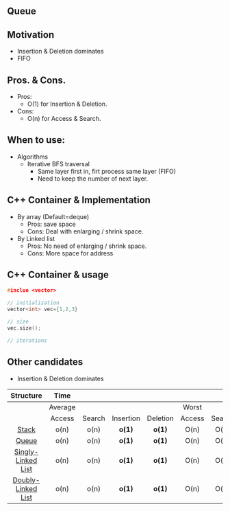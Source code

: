 ## Queue
## Motivation
- Insertion & Deletion dominates
- FIFO

## Pros. & Cons.
- Pros: 
    - O(1) for Insertion & Deletion.
- Cons:
    - O(n) for Access & Search.

## When to use:
- Algorithms
    - Iterative BFS traversal
        - Same layer first in, firt process same layer (FIFO)
        - Need to keep the number of next layer.
    

## C++ Container & Implementation
- By array (Default=deque)
    - Pros: save space
    - Cons: Deal with enlarging / shrink space.
- By Linked list
    - Pros: No need of enlarging / shrink space.
    - Cons: More space for address

## C++ Container & usage
~~~c++
#inclue <vector>

// initialization
vector<int> vec={1,2,3}

// size
vec.size();

// iterations

~~~

## Other candidates 
- Insertion & Deletion dominates

Structure |**Time**| | | | | | | |**Space**
:-----:|:-----:|:-----:|:-----:|:-----:|:-----:|:-----:|:-----:|:-----:|:-----:
 ||Average| | | |Worst| | | |Worst
 ||Access|Search|Insertion|Deletion|Access|Search|Insertion|Deletion|-
[Stack](\ch3_StackAndQueue\3_2_Stack.md)|o(n)|o(n)|**o(1)**|**o(1)**|O(n)|O(n)|**O(1)**|**O(1)**|O(n)
[Queue](\ch3_StackAndQueue\3_3_Queue.md)|o(n)|o(n)|**o(1)**|**o(1)**|O(n)|O(n)|**O(1)**|**O(1)**|O(n)
[Singly-Linked List](\ch4_LinkedList\4_1_SinglyLinkedList.md)|o(n)|o(n)|**o(1)**|**o(1)**|O(n)|O(n)|**O(1)**|**O(1)**|O(n)
[Doubly-Linked List](\ch4_LinkedList\4_10_DoublyLinkedList.md)|o(n)|o(n)|**o(1)**|**o(1)**|O(n)|O(n)|**O(1)**|**O(1)**|O(n)